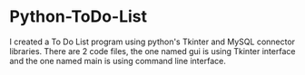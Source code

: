 # Python-ToDo-List
I created a To Do List program using python's Tkinter and MySQL connector libraries.
There are 2 code files, the one named gui is using Tkinter interface and the one named main is using command line interface.
